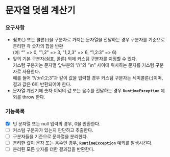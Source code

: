 # 문자열 덧셈 계산기
### 요구사항
- 쉼표(,) 또는 콜론(:)을 구분자로 가지는 문자열을 전달하는 경우 구분자를 기준으로 분리한 각 숫자의 합을 반환   
  (예: “” => 0, "1,2" => 3, "1,2,3" => 6, “1,2:3” => 6)
- 앞의 기본 구분자(쉼표, 콜론) 외에 커스텀 구분자를 지정할 수 있다.  
  커스텀 구분자는 문자열 앞부분의 “//”와 “\n” 사이에 위치하는 문자를 커스텀 구분자로 사용한다.   
  예를 들어 “//;\n1;2;3”과 같이 값을 입력할 경우 커스텀 구분자는 세미콜론(;)이며, 결과 값은 6이 반환되어야 한다.
- 문자열 계산기에 숫자 이외의 값 또는 음수를 전달하는 경우 **`RuntimeException`** 예외를 throw 한다.

### 기능목록
- [x]  빈 문자열 또는 null 입력의 경우, 0을 반환한다.
- [ ]  커스텀 구분자가 있는지 판단하고 추출한다.
- [ ]  구분자들을 기준으로 문자열을 분리한다.
- [ ]  분리한 값이 문자 또는 음수인 경우, **`RuntimeException`** 예외를 발생시킨다.
- [ ]  분리된 모든 숫자를 더한 결과값을 반환한다.